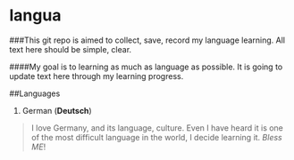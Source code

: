 # langua

###This git repo is aimed to collect, save, record my language learning. All text here should be simple, clear.

####My goal is to learning as much as language as possible. It is going to update text here through my learning progress.

##Languages

1. German (**Deutsch**)

>I love Germany, and its language, culture. Even I have heard it is one of the most difficult language in the world, I decide learning it. *Bless ME*!
